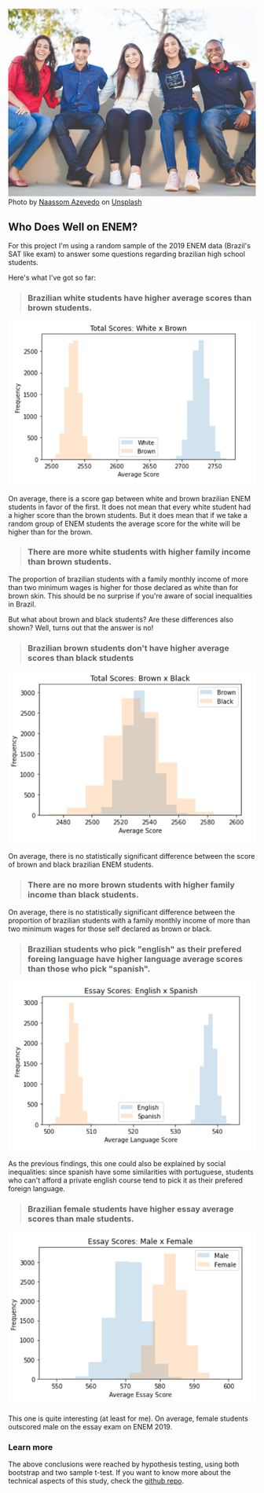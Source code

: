 ![](assets/img/naassom-azevedo-Q_Sei-TqSlc-unsplash-min.jpg)
<span>Photo by <a href="https://unsplash.com/@naassomz1?utm_source=unsplash&amp;utm_medium=referral&amp;utm_content=creditCopyText">Naassom Azevedo</a> on <a href="https://unsplash.com/s/photos/students?utm_source=unsplash&amp;utm_medium=referral&amp;utm_content=creditCopyText">Unsplash</a></span>

## Who Does Well on ENEM?<a name="introduction"></a>

For this project I'm using a random sample of the 2019 ENEM data (Brazil's SAT like exam) to answer some questions regarding brazilian high school students.

Here's what I've got so far:

> ### Brazilian white students have higher average scores than brown students.

![](assets/img/white_brown_scores.png)

On average, there is a score gap between white and brown brazilian ENEM students in favor of the first. It does not mean that every white student had a higher score than the brown students. But it does mean that if we take a random group of ENEM students the average score for the white will be higher than for the brown.

> ### There are more white students with higher family income than brown students.

The proportion of brazilian students with a family monthly income of more than two minimum wages is higher for those declared as white than for brown skin. This should be no surprise if you're aware of social inequalities in Brazil.

But what about brown and black students? Are these differences also shown? Well, turns out that the answer is no!

> ### Brazilian brown students don't have higher average scores than black students

![](assets/img/brown_black_scores.png)

On average, there is no statistically significant difference between the score of brown and black brazilian ENEM students. 

> ### There are no more brown students with higher family income than black students.

On average, there is no statistically significant difference between the proportion of brazilian students with a family monthly income of more than two minimum wages for those self declared as brown or black.

> ### Brazilian students who pick "english" as their prefered foreing language have higher language average scores than those who pick "spanish".

![](assets/img/english_spanish_scores.png)

As the previous findings, this one could also be explained by social inequalities: since spanish have some similarities with portuguese, students who can't afford a private english course tend to pick it as their prefered foreign language.

> ### Brazilian female students have higher essay average scores than male students.

![](assets/img/male_female_scores.png)

This one is quite interesting (at least for me). On average, female students outscored male on the essay exam on ENEM 2019.

### Learn more

The above conclusions were reached by hypothesis testing, using both bootstrap and two sample t-test. If you want to know more about the technical aspects of this study, check the [github repo](https://github.com/thiagofuruchima/enem_ds).
